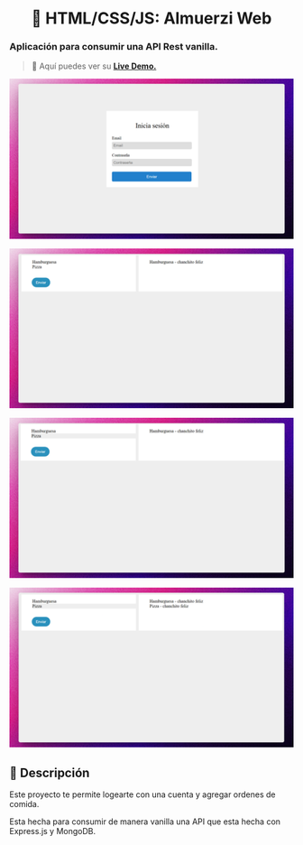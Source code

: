 <div align="center">
  
# 🍕 HTML/CSS/JS: Almuerzi Web

</div>

### Aplicación para consumir una API Rest vanilla.

> 🧩 Aquí puedes ver su [**Live Demo.**](https://almuerzi-abrahamgalue.netlify.app/)

![vista-previa](public/preview/01-page-preview.png)

![vista-previa](public/preview/02-page-preview.png)

![vista-previa](public/preview/03-page-preview.png)

![vista-previa](public/preview/04-page-preview.png)

## 🚀 Descripción

Este proyecto te permite logearte con una cuenta y agregar ordenes de comida.

Esta hecha para consumir de manera vanilla una API que esta hecha con Express.js y MongoDB.